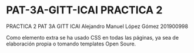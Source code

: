 # PAT-3A-GITT-ICAI PRACTICA 2
PRACTICA 2 PAT 3A GITT ICAI Alejandro Manuel López Gómez 201900998

Como elemento extra se ha usado CSS en todas las páginas, ya sea de elaboración propia o tomando templates Open Soure.
